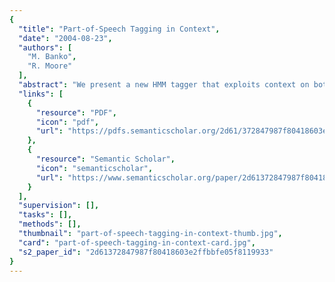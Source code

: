 ```yaml
---
{
  "title": "Part-of-Speech Tagging in Context",
  "date": "2004-08-23",
  "authors": [
    "M. Banko",
    "R. Moore"
  ],
  "abstract": "We present a new HMM tagger that exploits context on both sides of a word to be tagged, and evaluate it in both the unsupervised and supervised case. Along the way, we present the first comprehensive comparison of unsupervised methods for part-of-speech tagging, noting that published results to date have not been comparable across corpora or lexicons. Observing that the quality of the lexicon greatly impacts the accuracy that can be achieved by the algorithms, we present a method of HMM training that improves accuracy when training of lexical probabilities is unstable. Finally, we show how this new tagger achieves state-of-the-art results in a supervised, non-training intensive framework.",
  "links": [
    {
      "resource": "PDF",
      "icon": "pdf",
      "url": "https://pdfs.semanticscholar.org/2d61/372847987f80418603e2ffbbfe05f8119933.pdf"
    },
    {
      "resource": "Semantic Scholar",
      "icon": "semanticscholar",
      "url": "https://www.semanticscholar.org/paper/2d61372847987f80418603e2ffbbfe05f8119933"
    }
  ],
  "supervision": [],
  "tasks": [],
  "methods": [],
  "thumbnail": "part-of-speech-tagging-in-context-thumb.jpg",
  "card": "part-of-speech-tagging-in-context-card.jpg",
  "s2_paper_id": "2d61372847987f80418603e2ffbbfe05f8119933"
}
---
```



